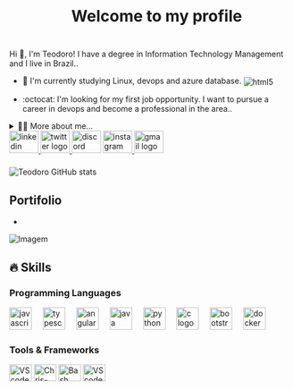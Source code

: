 <!--título-->
<div id="user-content-toc">
  <ul align="center">
    <summary><h1 style="display: inline-block">Welcome to my profile</h1></summary>
</div>


###
</div>
<!-- Presentation -->
<p>
  Hi 👋, I'm Teodoro! I have a degree in Information Technology Management and I live in Brazil..

  - 🌱 I'm currently studying Linux, devops and azure database. <img align="center" alt="html5" src="https://img.shields.io/badge/Edx-193A3E?style=for-the-badge&logo=edx&logoColor=white" />

  - :octocat: I'm looking for my first job opportunity. I want to pursue a career in devops and become a professional in the area..
</p>

<!-- Dropdown -->
<details>
  <summary>👨‍💻 More about me...</summary>

  - 💬 I study Systems Analysis and have been working with the technical side of IT for over 4 years, especially hardware and systems. Oh, and I've already given computer classes to a cool bunch of people, more than 30 students! 💻✨
Now I'm embarking on the Cloud School, where I'm discovering the secrets and tricks of the AWS cloud. All this because my dream is to be a DevOps ninja! 🚀🌐 


  - ⚡ I like to travel, in my free time I play sports like playing football and skateboarding’. I am a musician not only in church but I am part of a musical association called LiraCarlosGomes and I play some instruments such as guitar, alto sax, clarinet, flute, harmonica. I like reading, whether it's a good book, as well as watching movies, series and anime.. \o/
</details>
<!--Redes Sociais-->
<div align="left">
  <a href="https://www.linkedin.com/in/teodoro-rodrigues/" target="_blank">
    <img src="https://raw.githubusercontent.com/maurodesouza/profile-readme-generator/master/src/assets/icons/social/linkedin/default.svg" width="52" height="40" alt="linkedin logo"  />
  </a>
  <a href="https://twitter.com/TeodoroLuques" target="_blank">
    <img src="https://raw.githubusercontent.com/maurodesouza/profile-readme-generator/master/src/assets/icons/social/twitter/default.svg" width="52" height="40" alt="twitter logo"  />
  </a>
  <img src="https://raw.githubusercontent.com/maurodesouza/profile-readme-generator/master/src/assets/icons/social/discord/default.svg" width="52" height="40" alt="discord logo"  />
  <a href="https://www.instagram.com/teodoro.rl/" target="_blank">
    <img src="https://raw.githubusercontent.com/maurodesouza/profile-readme-generator/master/src/assets/icons/social/instagram/default.svg" width="52" height="40" alt="instagram logo"  />
  </a>
  <img src="https://raw.githubusercontent.com/maurodesouza/profile-readme-generator/master/src/assets/icons/social/gmail/default.svg" width="52" height="40" alt="gmail logo"  />
</div>

###

<!-- Links -->

<!-- GithubStats -->
![Teodoro GitHub stats](https://github-readme-stats.vercel.app/api?username=Teodoro-RuyLuques&show_icons=true&theme=dark&count_private=true)

<!-- Portifólio -->
## Portifolio
- 
<!-- GIF -->
<p align="left">
  <img align="center" src="https://github.com/VariableBee/VariableBee/assets/77739311/4e9f41af-6b57-49a7-b15a-74322e96b4d7" alt="Imagem">
</p>

## 🔥 Skills
<!-- Skills: Programming Languages -->
  <div style="flex-basis: 48%;">
    <h3>Programming Languages</h3>
   <div align="left">
  <img src="https://cdn.jsdelivr.net/gh/devicons/devicon/icons/javascript/javascript-original.svg" height="40" alt="javascript logo"  />
  <img width="12" />
  <img src="https://cdn.jsdelivr.net/gh/devicons/devicon/icons/typescript/typescript-original.svg" height="40" alt="typescript logo"  />
  <img width="12" />
  <img src="https://cdn.jsdelivr.net/gh/devicons/devicon/icons/angularjs/angularjs-original.svg" height="40" alt="angularjs logo"  />
  <img width="12" />
  <img src="https://cdn.jsdelivr.net/gh/devicons/devicon/icons/java/java-original.svg" height="40" alt="java logo"  />
  <img width="12" />
  <img src="https://cdn.jsdelivr.net/gh/devicons/devicon/icons/python/python-original.svg" height="40" alt="python logo"  />
  <img width="12" />
  <img src="https://cdn.jsdelivr.net/gh/devicons/devicon/icons/c/c-original.svg" height="40" alt="c logo"  />
  <img width="12" />
  <img src="https://cdn.jsdelivr.net/gh/devicons/devicon/icons/bootstrap/bootstrap-original.svg" height="40" alt="bootstrap logo"  />
  <img width="12" />
  <img src="https://cdn.jsdelivr.net/gh/devicons/devicon/icons/docker/docker-original.svg" height="40" alt="docker logo"  />
 
</div>

###


###

  
  <!-- Skills: Tools & Frameworks -->
  <div style="flex-basis: 48%;">
    <h3>Tools & Frameworks</h3>
    <img align="center" alt="VScode" height="30" width="40" src="https://cdn.jsdelivr.net/gh/devicons/devicon/icons/vscode/vscode-original.svg">
    <img align="center" alt="Chris-AWS" height="30" width="40" src="https://cdn.jsdelivr.net/gh/devicons/devicon/icons/git/git-original.svg">
    <img align="center" alt="Bash" height="30" width="40" src="https://cdn.jsdelivr.net/gh/devicons/devicon/icons/bash/bash-original.svg">
    <img align="center" alt="VScode" height="30" width="40"src="https://cdn.jsdelivr.net/gh/devicons/devicon/icons/visualstudio/visualstudio-plain.svg" height="40" alt="visualstudio logo"  />
  </div>
  

<div align="left">
 
</div>

###
